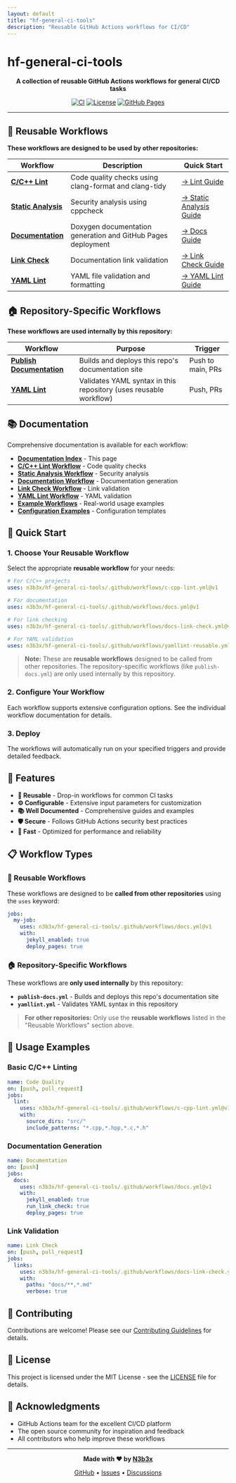 ```yaml
---
layout: default
title: "hf-general-ci-tools"
description: "Reusable GitHub Actions workflows for CI/CD"
---
```


# hf-general-ci-tools

<div align="center">

**A collection of reusable GitHub Actions workflows for general CI/CD tasks**

[![CI](https://github.com/n3b3x/hf-general-ci-tools/workflows/CI/badge.svg)](https://github.com/n3b3x/hf-general-ci-tools/actions)
[![License](https://img.shields.io/badge/license-MIT-blue.svg)](LICENSE)
[![GitHub Pages](https://img.shields.io/badge/docs-GitHub%20Pages-blue.svg)](https://n3b3x.github.io/hf-general-ci-tools)

</div>

---

## 🔄 Reusable Workflows

**These workflows are designed to be used by other repositories:**

| Workflow | Description | Quick Start |
|----------|-------------|-------------|
| **[C/C++ Lint](lint-workflow.md)** | Code quality checks using clang-format and clang-tidy | [→ Lint Guide](lint-workflow.md) |
| **[Static Analysis](static-analysis-workflow.md)** | Security analysis using cppcheck | [→ Static Analysis Guide](static-analysis-workflow.md) |
| **[Documentation](docs-workflow.md)** | Doxygen documentation generation and GitHub Pages deployment | [→ Docs Guide](docs-workflow.md) |
| **[Link Check](link-check-workflow.md)** | Documentation link validation | [→ Link Check Guide](link-check-workflow.md) |
| **[YAML Lint](yamllint-workflow.md)** | YAML file validation and formatting | [→ YAML Lint Guide](yamllint-workflow.md) |

## 🏠 Repository-Specific Workflows

**These workflows are used internally by this repository:**

| Workflow | Purpose | Trigger |
|----------|---------|---------|
| **[Publish Documentation](.github/workflows/publish-docs.yml)** | Builds and deploys this repo's documentation site | Push to main, PRs |
| **[YAML Lint](.github/workflows/yamllint.yml)** | Validates YAML syntax in this repository (uses reusable workflow) | Push, PRs |

## 📚 Documentation

Comprehensive documentation is available for each workflow:

- **[Documentation Index](index.md)** - This page
- **[C/C++ Lint Workflow](lint-workflow.md)** - Code quality checks
- **[Static Analysis Workflow](static-analysis-workflow.md)** - Security analysis
- **[Documentation Workflow](docs-workflow.md)** - Documentation generation
- **[Link Check Workflow](link-check-workflow.md)** - Link validation
- **[YAML Lint Workflow](yamllint-workflow.md)** - YAML validation
- **[Example Workflows](example-workflows.md)** - Real-world usage examples
- **[Configuration Examples](configuration-examples.md)** - Configuration templates

## 🎯 Quick Start

### 1. Choose Your Reusable Workflow

Select the appropriate **reusable workflow** for your needs:

```yaml
# For C/C++ projects
uses: n3b3x/hf-general-ci-tools/.github/workflows/c-cpp-lint.yml@v1

# For documentation
uses: n3b3x/hf-general-ci-tools/.github/workflows/docs.yml@v1

# For link checking
uses: n3b3x/hf-general-ci-tools/.github/workflows/docs-link-check.yml@v1

# For YAML validation
uses: n3b3x/hf-general-ci-tools/.github/workflows/yamllint-reusable.yml@v1
```

> **Note:** These are **reusable workflows** designed to be called from other repositories. The repository-specific workflows (like `publish-docs.yml`) are only used internally by this repository.

### 2. Configure Your Workflow

Each workflow supports extensive configuration options. See the individual workflow documentation for details.

### 3. Deploy

The workflows will automatically run on your specified triggers and provide detailed feedback.

## 🔧 Features

- **🔄 Reusable** - Drop-in workflows for common CI tasks
- **⚙️ Configurable** - Extensive input parameters for customization
- **📚 Well Documented** - Comprehensive guides and examples
- **🛡️ Secure** - Follows GitHub Actions security best practices
- **🚀 Fast** - Optimized for performance and reliability

## 📋 Workflow Types

### 🔄 Reusable Workflows
These workflows are designed to be **called from other repositories** using the `uses` keyword:

```yaml
jobs:
  my-job:
    uses: n3b3x/hf-general-ci-tools/.github/workflows/docs.yml@v1
    with:
      jekyll_enabled: true
      deploy_pages: true
```

### 🏠 Repository-Specific Workflows
These workflows are **only used internally** by this repository:

- **`publish-docs.yml`** - Builds and deploys this repo's documentation site
- **`yamllint.yml`** - Validates YAML syntax in this repository

> **For other repositories:** Only use the **reusable workflows** listed in the "Reusable Workflows" section above.

## 📖 Usage Examples

### Basic C/C++ Linting

```yaml
name: Code Quality
on: [push, pull_request]
jobs:
  lint:
    uses: n3b3x/hf-general-ci-tools/.github/workflows/c-cpp-lint.yml@v1
    with:
      source_dirs: "src/"
      include_patterns: "*.cpp,*.hpp,*.c,*.h"
```

### Documentation Generation

```yaml
name: Documentation
on: [push]
jobs:
  docs:
    uses: n3b3x/hf-general-ci-tools/.github/workflows/docs.yml@v1
    with:
      jekyll_enabled: true
      run_link_check: true
      deploy_pages: true
```

### Link Validation

```yaml
name: Link Check
on: [push, pull_request]
jobs:
  links:
    uses: n3b3x/hf-general-ci-tools/.github/workflows/docs-link-check.yml@v1
    with:
      paths: "docs/**,*.md"
      verbose: true
```

## 🤝 Contributing

Contributions are welcome! Please see our [Contributing Guidelines](CONTRIBUTING.md) for details.

## 📄 License

This project is licensed under the MIT License - see the [LICENSE](LICENSE) file for details.

## 🙏 Acknowledgments

- GitHub Actions team for the excellent CI/CD platform
- The open source community for inspiration and feedback
- All contributors who help improve these workflows

---

<div align="center">

**Made with ❤️ by [N3b3x](https://github.com/n3b3x)**

[GitHub](https://github.com/n3b3x/hf-general-ci-tools) • [Issues](https://github.com/n3b3x/hf-general-ci-tools/issues) • [Discussions](https://github.com/n3b3x/hf-general-ci-tools/discussions)

</div>